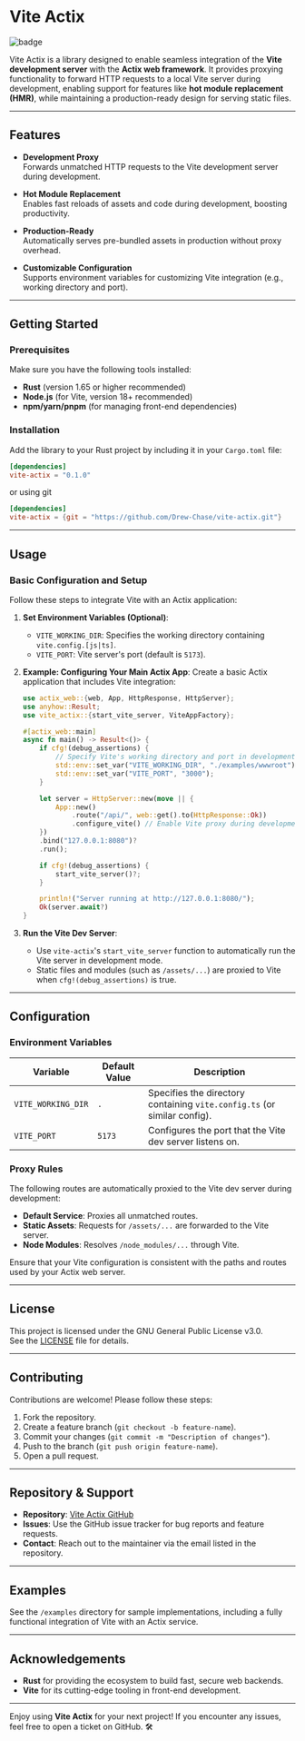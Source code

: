 
# Vite Actix
![badge](https://github.com/Drew-Chase/vite-actix/actions/workflows/rust.yml/badge.svg)

Vite Actix is a library designed to enable seamless integration of the **Vite development server** with the **Actix web framework**. It provides proxying functionality to forward HTTP requests to a local Vite server during development, enabling support for features like **hot module replacement (HMR)**, while maintaining a production-ready design for serving static files.

---

## Features

- **Development Proxy**  
  Forwards unmatched HTTP requests to the Vite development server during development.

- **Hot Module Replacement**  
  Enables fast reloads of assets and code during development, boosting productivity.

- **Production-Ready**  
  Automatically serves pre-bundled assets in production without proxy overhead.

- **Customizable Configuration**  
  Supports environment variables for customizing Vite integration (e.g., working directory and port).

---

## Getting Started

### Prerequisites

Make sure you have the following tools installed:

- **Rust** (version 1.65 or higher recommended)
- **Node.js** (for Vite, version 18+ recommended)
- **npm/yarn/pnpm** (for managing front-end dependencies)

### Installation

Add the library to your Rust project by including it in your `Cargo.toml` file:

```toml
[dependencies]
vite-actix = "0.1.0"
```

or using git

```toml
[dependencies]
vite-actix = {git = "https://github.com/Drew-Chase/vite-actix.git"}
```

---

## Usage

### Basic Configuration and Setup

Follow these steps to integrate Vite with an Actix application:

1. **Set Environment Variables (Optional)**:
    - `VITE_WORKING_DIR`: Specifies the working directory containing `vite.config.[js|ts]`.
    - `VITE_PORT`: Vite server's port (default is `5173`).

2. **Example: Configuring Your Main Actix App**:
   Create a basic Actix application that includes Vite integration:

   ```rust
   use actix_web::{web, App, HttpResponse, HttpServer};
   use anyhow::Result;
   use vite_actix::{start_vite_server, ViteAppFactory};

   #[actix_web::main]
   async fn main() -> Result<()> {
       if cfg!(debug_assertions) {
           // Specify Vite's working directory and port in development mode
           std::env::set_var("VITE_WORKING_DIR", "./examples/wwwroot");
           std::env::set_var("VITE_PORT", "3000");
       }

       let server = HttpServer::new(move || {
           App::new()
               .route("/api/", web::get().to(HttpResponse::Ok))
               .configure_vite() // Enable Vite proxy during development
       })
       .bind("127.0.0.1:8080")?
       .run();

       if cfg!(debug_assertions) {
           start_vite_server()?;
       }

       println!("Server running at http://127.0.0.1:8080/");
       Ok(server.await?)
   }
   ```

3. **Run the Vite Dev Server**:
    - Use `vite-actix`'s `start_vite_server` function to automatically run the Vite server in development mode.
    - Static files and modules (such as `/assets/...`) are proxied to Vite when `cfg!(debug_assertions)` is true.

---

## Configuration

### Environment Variables

| Variable          | Default Value | Description                                                                 |
|--------------------|---------------|-----------------------------------------------------------------------------|
| `VITE_WORKING_DIR` | `.`           | Specifies the directory containing `vite.config.ts` (or similar config).    |
| `VITE_PORT`        | `5173`        | Configures the port that the Vite dev server listens on.                    |

### Proxy Rules

The following routes are automatically proxied to the Vite dev server during development:

- **Default Service**: Proxies all unmatched routes.
- **Static Assets**: Requests for `/assets/...` are forwarded to the Vite server.
- **Node Modules**: Resolves `/node_modules/...` through Vite.

Ensure that your Vite configuration is consistent with the paths and routes used by your Actix web server.

---

## License

This project is licensed under the GNU General Public License v3.0.  
See the [LICENSE](./LICENSE) file for details.

---

## Contributing

Contributions are welcome! Please follow these steps:

1. Fork the repository.
2. Create a feature branch (`git checkout -b feature-name`).
3. Commit your changes (`git commit -m "Description of changes"`).
4. Push to the branch (`git push origin feature-name`).
5. Open a pull request.

---

## Repository & Support

- **Repository**: [Vite Actix GitHub](https://github.com/Drew-Chase/vite-actix)
- **Issues**: Use the GitHub issue tracker for bug reports and feature requests.
- **Contact**: Reach out to the maintainer via the email listed in the repository.

---

## Examples

See the `/examples` directory for sample implementations, including a fully functional integration of Vite with an Actix service.

---

## Acknowledgements

- **Rust** for providing the ecosystem to build fast, secure web backends.
- **Vite** for its cutting-edge tooling in front-end development.

---

Enjoy using **Vite Actix** for your next project! If you encounter any issues, feel free to open a ticket on GitHub. 🛠️

